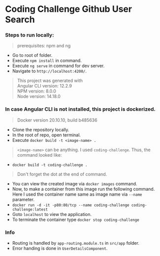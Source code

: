 # Coding Challenge Github User Search

### Steps to run locally:

> prerequisites: npm and ng

- Go to root of folder.
- Execute `npm install` in command.
- Execute `ng serve` in command for dev server.
- Navigate to `http://localhost:4200/`.

> This project was generated with  
> Angular CLI version: 12.2.9  
> NPM version: 8.0.0  
> Node version: 14.18.0


### In case Angular CLI is not installed, this project is dockerized.
>Docker version 20.10.10, build b485636
- Clone the repository locally.
- In the root of repo, open terminal.
- Execute `docker build -t <image-name> .`
> `<image-name>` can be anything. I used `coding-challenge`. Thus, the command looked like:  
- `docker build -t coding-challenge .`
> Don't forget the dot at the end of command.
- You can view the created image via `docker images` command.
- Now, to make a container from this image run the following command. Here I used the container name same as image name via `--name` parameter.
- `docker run -d -it -p80:80/tcp --name coding-challenge coding-challenge:latest`
- Goto `localhost` to view the application.
- To terminate the container type `docker stop coding-challenge`


### Info

- Routing is handled by `app-routing.module.ts` in `src/app` folder.
- Error handing is done in `UserDetailsComponent`.
